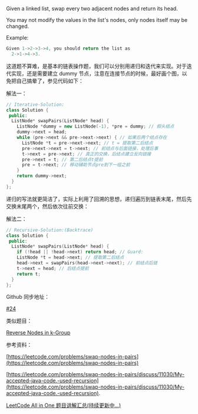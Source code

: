 Given a linked list, swap every two adjacent nodes and return its head.

You may not modify the values in the list's nodes, only nodes itself may be changed.

Example:

```cpp
Given 1->2->3->4, you should return the list as
  2->1->4->3.
```

这道题不算难，是基本的链表操作题，我们可以分别用递归和迭代来实现。对于迭代实现，还是需要建立 dummy 节点，注意在连接节点的时候，最好画个图，以免把自己搞晕了，参见代码如下：

解法一：

```cpp
// Iterative-Solution:
class Solution {
 public:
  ListNode* swapPairs(ListNode* head) {
    ListNode *dummy = new ListNode(-1), *pre = dummy; // 假头结点
    dummy->next = head;
    while (pre->next && pre->next->next) { // 如果后两个结点存在
      ListNode *t = pre->next->next; // t = 提取第二后结点
      pre->next->next = t->next; // 前结点与后面链接，处理后事
      t->next = pre->next; // 真正的交换，后结点建立反向链接
      pre->next = t; // 第二后结点t提前
      pre = t->next; // 移动辅助节点pre到下一组之前
    }
    return dummy->next;
  }
};
```

递归的写法就更简洁了，实际上利用了回溯的思想，递归遍历到链表末尾，然后先交换末尾两个，然后依次往前交换：

解法二：

```cpp
// Recursive-Solution:(Backtrace)
class Solution {
 public:
  ListNode* swapPairs(ListNode* head) {
    if (!head || !head->next) return head; // Guard:
    ListNode *t = head->next; // 提取第二后结点
    head->next = swapPairs(head->next->next); // 前结点后链
    t->next = head; // 后结点提前
    return t;
  }
};
```

Github 同步地址：

[#24](https://github.com/grandyang/leetcode/issues/24)

类似题目：

[Reverse Nodes in k-Group](http://www.cnblogs.com/grandyang/p/4441324.html)

参考资料：

[https://leetcode.com/problems/swap-nodes-in-pairs](https://leetcode.com/problems/swap-nodes-in-pairs)

[https://leetcode.com/problems/swap-nodes-in-pairs/discuss/11030/My-accepted-java-code.-used-recursion](https://leetcode.com/problems/swap-nodes-in-pairs/discuss/11030/My-accepted-java-code.-used-recursion).

[LeetCode All in One 题目讲解汇总(持续更新中...)](http://www.cnblogs.com/grandyang/p/4606334.html)
